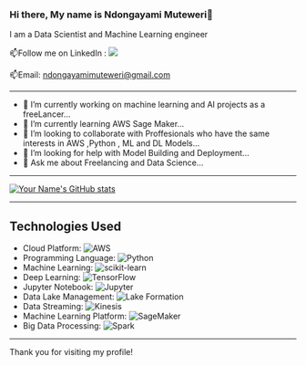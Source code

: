 ### Hi there, My name is Ndongayami Muteweri👋

I am a Data Scientist and Machine Learning engineer 

📫Follow me on LinkedIn : [![](https://img.shields.io/badge/LinkedIn-0077B5?style=for-the-badge&logo=linkedin&logoColor=white)](https://www.linkedin.com/in/ndongayami-muteweri-632a70b0/)


📫Email: ndongayamimuteweri@gmail.com

---
- 🔭 I’m currently working on machine learning and AI projects as a freeLancer...
- 🌱 I’m currently learning AWS Sage Maker...
- 👯 I’m looking to collaborate with Proffesionals who have the same interests in AWS ,Python , ML and DL Models...
- 🤔 I’m looking for help with Model Building and Deployment...
- 💬 Ask me about  Freelancing and Data Science...
---
[![Your Name's GitHub stats](https://github-readme-stats.vercel.app/api?username=Ndo71292)](https://github.com/Ndo71292)

---
<link rel="stylesheet" href="https://use.fontawesome.com/releases/v5.1.0/css/all.css" integrity="sha384-oqVuAfXRKap7fdgcCY5uykM6+R9GqQ8K/uxy9rx7HNQlGYl1kPzQho1wx4JwY8wC" crossorigin="anonymous">



## Technologies Used

- Cloud Platform: ![AWS](https://img.shields.io/badge/-AWS-232F3E?logo=amazon-aws&logoColor=white)
- Programming Language: ![Python](https://img.shields.io/badge/-Python-3776AB?logo=python&logoColor=white)
- Machine Learning: ![scikit-learn](https://img.shields.io/badge/-scikit--learn-F7931E?logo=scikit-learn&logoColor=white)
- Deep Learning: ![TensorFlow](https://img.shields.io/badge/-TensorFlow-FF6F00?logo=tensorflow&logoColor=white)
- Jupyter Notebook: ![Jupyter](https://img.shields.io/badge/-Jupyter-F37626?logo=jupyter&logoColor=white)
- Data Lake Management: ![Lake Formation](https://img.shields.io/badge/-Lake%20Formation-FF9900?logo=amazon-aws&logoColor=white)
- Data Streaming: ![Kinesis](https://img.shields.io/badge/-Kinesis-232F3E?logo=amazon-aws&logoColor=white)
- Machine Learning Platform: ![SageMaker](https://img.shields.io/badge/-SageMaker-FF9900?logo=amazon-aws&logoColor=white)
- Big Data Processing: ![Spark](https://img.shields.io/badge/-Spark-E25A1C?logo=apache-spark&logoColor=white)

---
Thank you for visiting my profile!



